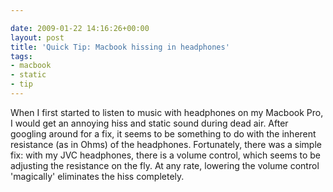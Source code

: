 ```yaml
---

date: 2009-01-22 14:16:26+00:00
layout: post
title: 'Quick Tip: Macbook hissing in headphones'
tags:
- macbook
- static
- tip
---
```


When I first started to listen to music with headphones on my Macbook Pro, I would get an annoying hiss and static sound during dead air. After googling around for a fix, it seems to be something to do with the inherent resistance (as in Ohms) of the headphones. Fortunately, there was a simple fix: with my JVC headphones, there is a volume control, which seems to be adjusting the resistance on the fly. At any rate, lowering the volume control 'magically' eliminates the hiss completely.
